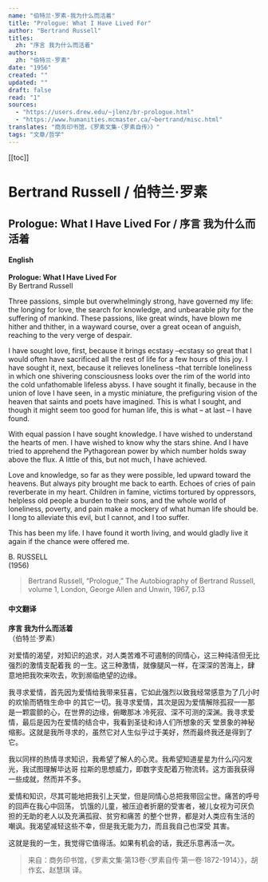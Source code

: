 ```yaml
---
name: "伯特兰·罗素-我为什么而活着"
title: "Prologue: What I Have Lived For"
author: "Bertrand Russell"
titles:
  zh: "序言 我为什么而活着"
authors:
  zh: "伯特兰·罗素"
date: "1956"
created: ""
updated: ""
draft: false
read: "1"
sources:
  - "https://users.drew.edu/~jlenz/br-prologue.html"
  - "https://www.humanities.mcmaster.ca/~bertrand/misc.html"
translates: "商务印书馆，《罗素文集·〈罗素自传〉》"
tags: "文章/哲学"
---
```


[[toc]]

# Bertrand Russell / 伯特兰·罗素

## Prologue: What I Have Lived For / 序言 我为什么而活着

<!-- tabs:start -->

#### **English**

**Prologue: What I Have Lived For**  
By Bertrand Russell

Three passions, simple but overwhelmingly strong, have governed my life: the
longing for love, the search for knowledge, and unbearable pity for the
suffering of mankind. These passions, like great winds, have blown me hither
and thither, in a wayward course, over a great ocean of anguish, reaching to
the very verge of despair.

I have sought love, first, because it brings ecstasy –ecstasy so great that I
would often have sacrificed all the rest of life for a few hours of this joy.
I have sought it, next, because it relieves loneliness –that terrible
loneliness in which one shivering consciousness looks over the rim of the
world into the cold unfathomable lifeless abyss. I have sought it finally,
because in the union of love I have seen, in a mystic miniature, the
prefiguring vision of the heaven that saints and poets have imagined. This is
what I sought, and though it might seem too good for human life, this is what
– at last – I have found.

With equal passion I have sought knowledge. I have wished to understand the
hearts of men. I have wished to know why the stars shine. And I have tried to
apprehend the Pythagorean power by which number holds sway above the flux. A
little of this, but not much, I have achieved.

Love and knowledge, so far as they were possible, led upward toward the
heavens. But always pity brought me back to earth. Echoes of cries of pain
reverberate in my heart. Children in famine, victims tortured by oppressors,
helpless old people a burden to their sons, and the whole world of loneliness,
poverty, and pain make a mockery of what human life should be. I long to
alleviate this evil, but I cannot, and I too suffer.

This has been my life. I have found it worth living, and would gladly live it
again if the chance were offered me.

B. RUSSELL  
(1956)

> Bertrand Russell, “Prologue,” The Autobiography of Bertrand Russell, 
> volume 1, London, George Allen and Unwin, 1967, p.13

#### **中文翻译**

**序言 我为什么而活着**  
（伯特兰·罗素）

对爱情的渴望，对知识的追求，对人类苦难不可遏制的同情心，这三种纯洁但无比强烈的激情支配着我
的一生。这三种激情，就像腿风一样，在深深的苦海上，肆意地把我吹来吹去，吹到濒临绝望的边缘。

我寻求爱情，首先因为爱情给我带来狂喜，它如此强烈以致我经常感意为了几小时的欢愉而牺牲生命中
的其它一切。我寻求爱情，其次是因为爱情解除孤寂一一那是一颗震颤的心，在世界的边缘，俯瞰那冰
冷死寂、深不可测的深渊。我寻求爱情，最后是因为在爱情的结合中，我看到圣徒和诗人们所想象的天
堂景象的神秘缩影。这就是我所寻求的，虽然它对人生似乎过于美好，然而最终我还是得到了它。

我以同样的热情寻求知识，我希望了解人的心灵。我希望知道星星为什么闪闪发光，我试图理解毕达哥
拉斯的思想威力，即数字支配着万物流转。这方面我获得一些成就，然而并不多。

爱情和知识，尽其可能地把我引上天堂，但是同情心总把我带回尘世。痛苦的呼号的回声在我心中回荡，
饥饿的儿童，被压迫者折磨的受害者，被儿女视为可厌负担的无助的老人以及充满孤寂、贫穷和痛苦
的整个世界，都是对人类应有生活的嘲讽。我渴望减轻这些不幸，但是我无能为力，而且我自己也深受
其害。

这就是我的一生，我觉得它值得活。如果有机会的话，我还乐意再活一次。

> 来自：商务印书馆，《罗素文集·第13卷·〈罗素自传·第一卷·1872-1914〉》，胡作玄、赵慧琪 译。

<!-- tabs:end -->
